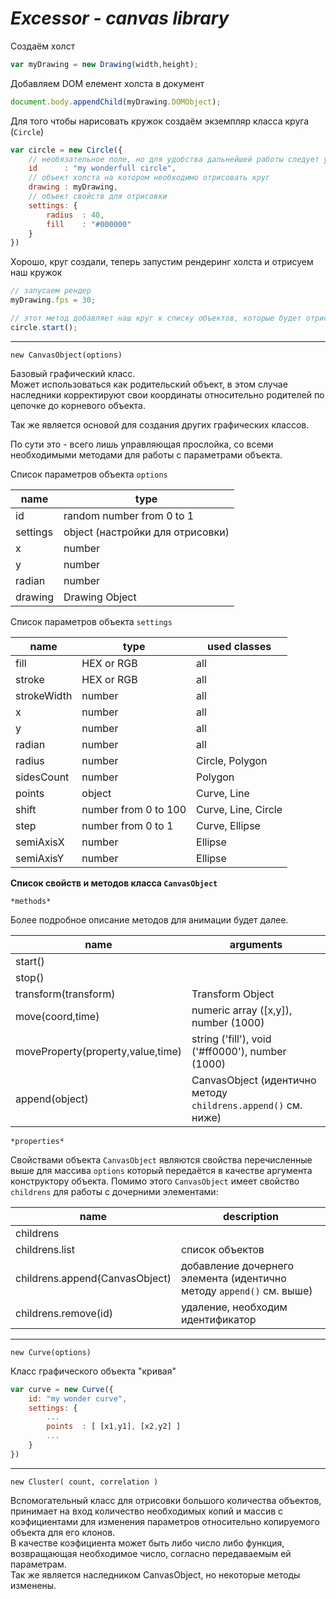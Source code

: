 *Excessor - canvas library*
===========================

Создаём холст

```js
var myDrawing = new Drawing(width,height);
```

Добавляем DOM елемент холста в документ

```js
document.body.appendChild(myDrawing.DOMObject);
```

Для того чтобы нарисовать кружок создаём экземпляр класса круга (`Circle`)

```js
var circle = new Circle({
    // необязательное поле, но для удобства дальнейшей работы следует указать
    id      : "my wonderfull circle",
    // объект холста на котором необходимо отрисовать круг
    drawing : myDrawing,
    // объект свойств для отрисовки
    settings: {
        radius  : 40,
        fill    : "#000000"
    }
})
```

Хорошо, круг создали, теперь запустим рендеринг холста и отрисуем наш кружок

```js
// запусаем рендер
myDrawing.fps = 30;

// этот метод добавляет наш круг к списку объектов, которые будет отрисовывать холст
circle.start();
```

___

`new CanvasObject(options)`

Базовый графический класс.  
Может использоваться как родительский объект, в этом случае наследники
корректируют свои координаты относительно родителей по цепочке
до корневого объекта.

Так же является основой для создания других графических классов.

По сути это - всего лишь управляющая прослойка, со всеми необходимыми
методами для работы с параметрами объекта.

Список параметров объекта `options`

name    | type
--------|---------------------------------
id      | random number from 0 to 1
settings| object (настройки для отрисовки)
x       | number
y       | number
radian  | number
drawing | Drawing Object

Список параметров объекта `settings`

name        | type                  | used classes
------------|-----------------------|----------------
fill        | HEX or RGB            | all
stroke      | HEX or RGB            | all
strokeWidth | number                | all
x           | number                | all
y           | number                | all
radian      | number                | all
radius      | number                | Circle, Polygon
sidesCount  | number                | Polygon
points      | object                | Curve, Line
shift       | number from 0 to 100  | Curve, Line, Circle
step        | number from 0 to 1    | Curve, Ellipse
semiAxisX   | number                | Ellipse
semiAxisY   | number                | Ellipse

**Список свойств и методов класса `CanvasObject`**

    *methods*

Более подробное описание методов для анимации будет далее.

name                                | arguments
------------------------------------|----------
start()                             |  
stop()                              | 
transform(transform)                | Transform Object
move(coord,time)                    | numeric array ([x,y]), number (1000)
moveProperty(property,value,time)   | string ('fill'), void ('#ff0000'), number (1000)
append(object)                      | CanvasObject (идентично методу `childrens.append()` см. ниже)

    *properties*

Свойствами объекта `CanvasObject` являются свойства перечисленные выше для массива `options` который передаётся в качестве аргумента конструктору объекта. Помимо этого `CanvasObject` имеет свойство `childrens` для работы с дочерними элементами:

name                            | description
--------------------------------|------------
childrens                       |  
childrens.list                  | список объектов
childrens.append(CanvasObject)  | добавление дочернего элемента (идентично методу `append()` см. выше)
childrens.remove(id)            | удаление, необходим идентификатор

___

`new Curve(options)`

Класс графического объекта "кривая"

```js
var curve = new Curve({
    id: "my wonder curve",
    settings: {
        ...
        points  : [ [x1,y1], [x2,y2] ]
        ...
    }
})
```

___

`new Cluster( count, correlation )`

Вспомогательный класс для отрисовки большого количества объектов, 
принимает на вход количество необходимых копий и массив с коэфициентами
для изменения параметров относительно копируемого объекта для его клонов.  
В качестве коэфициента может быть либо число либо функция, 
возвращающая необходимое число, согласно передаваемым ей параметрам.  
Так же является наследником CanvasObject, но некоторые методы изменены.
